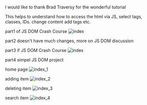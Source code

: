 I would like to thank Brad Traversy for the wonderful tutorial

This helps to understand how to access the html via JS, select tags, classes, IDs. change content add tags etc.

part1 of JS DOM Crash Course
![index](https://user-images.githubusercontent.com/41881269/45147103-c92c6080-b1f6-11e8-9718-9762eabdf401.PNG)

part2 doesn't have much changes, more on JS DOM discussion

part3 if JS DOM Crash Course
![index](https://user-images.githubusercontent.com/41881269/45199482-802fe700-b29e-11e8-8b44-e90bdde6ec18.PNG)

part4 simpel JS DOM project

home page
![index_1](https://user-images.githubusercontent.com/41881269/45207293-394fea80-b2ba-11e8-920e-df864f5a1158.PNG)

adding item
![index_2](https://user-images.githubusercontent.com/41881269/45207289-38b75400-b2ba-11e8-8d65-376f3310493f.PNG)

deleting item
![index_3](https://user-images.githubusercontent.com/41881269/45207291-38b75400-b2ba-11e8-8468-b72ca600f127.PNG)

search item
![index_4](https://user-images.githubusercontent.com/41881269/45207292-394fea80-b2ba-11e8-88bb-de19ce0300eb.PNG)